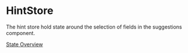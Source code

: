# HintStore
The hint store hold state around the selection of fields in the suggestions component.

[State Overview](./state/Overview.md)